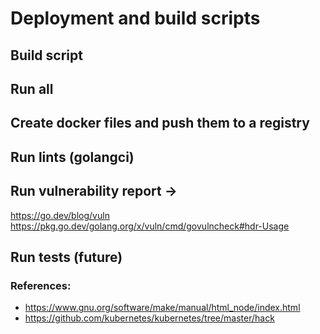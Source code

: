 # Deployment and build scripts

## Build script

## Run all

## Create docker files and push them to a registry

## Run lints (golangci)

## Run vulnerability report -> 
https://go.dev/blog/vuln 
https://pkg.go.dev/golang.org/x/vuln/cmd/govulncheck#hdr-Usage

## Run tests (future)
 
### References: 
- https://www.gnu.org/software/make/manual/html_node/index.html
- https://github.com/kubernetes/kubernetes/tree/master/hack


